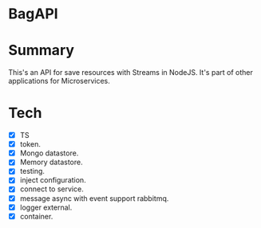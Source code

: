 BagAPI
====================


# Summary 

This's an API for save resources with Streams in NodeJS. It's part of other applications for Microservices.

# Tech
- [x] TS
- [X] token.
- [X] Mongo datastore.
- [X] Memory datastore.
- [X] testing.
- [X] inject configuration.
- [x] connect to service.
- [x] message async with event support rabbitmq.
- [x] logger external.
- [x] container.
